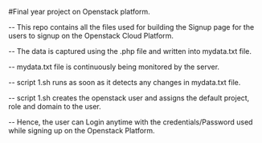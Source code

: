 #Final year project on Openstack platform.

-- This repo contains all the files used for building the Signup page for the users to signup on the Openstack Cloud Platform.

-- The data is captured using the .php file and written into mydata.txt file.

-- mydata.txt file is continuously being monitored by the server.

-- script 1.sh runs as soon as it detects any changes in mydata.txt file.

-- script 1.sh creates the openstack user and assigns the default project, role and domain to the user.

-- Hence, the user can Login anytime with the credentials/Password used while signing up on the Openstack Platform.
